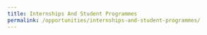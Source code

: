 ```yaml
---
title: Internships And Student Programmes
permalink: /opportunities/internships-and-student-programmes/
---
```

